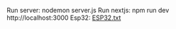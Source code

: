 Run server: nodemon server.js
Run nextjs: npm run dev
http://localhost:3000
Esp32: [ESP32.txt](https://github.com/nghiakma/RFID-RFID-Attendance-System-using-ESP32-Nodejs-Reactjs-Nextjs-/files/13661773/ESP32.txt)


